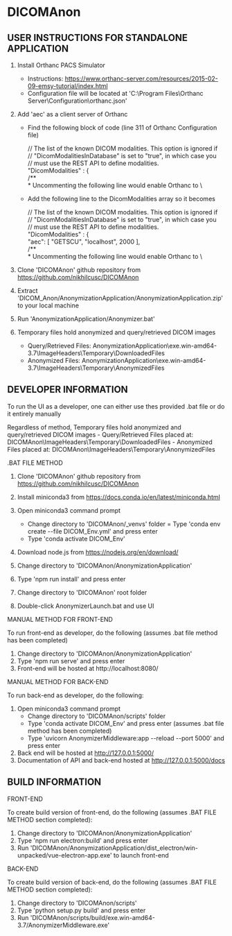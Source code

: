 # DICOMAnon

USER INSTRUCTIONS FOR STANDALONE APPLICATION
--------------------------------------------
1) Install Orthanc PACS Simulator
    - Instructions: https://www.orthanc-server.com/resources/2015-02-09-emsy-tutorial/index.html
    - Configuration file will be located at 'C:\Program Files\Orthanc Server\Configuration\orthanc.json'
    
2) Add 'aec' as a client server of Orthanc
    -   Find the following block of code (line 311 of Orthanc Configuration file)
    
           // The list of the known DICOM modalities. This option is ignored if \
           // "DicomModalitiesInDatabase" is set to "true", in which case you \
           // must use the REST API to define modalities. \
           "DicomModalities" : { \
             /** \
              * Uncommenting the following line would enable Orthanc to \
     
    -   Add the following line to the DicomModalities array so it becomes
    
           // The list of the known DICOM modalities. This option is ignored if \
           // "DicomModalitiesInDatabase" is set to "true", in which case you \
           // must use the REST API to define modalities. \
           "DicomModalities" : { \
             "aec": [ "GETSCU", "localhost", 2000 ], \
             /** \
              * Uncommenting the following line would enable Orthanc to \

2) Clone 'DICOMAnon' github repository from https://github.com/nikhilcusc/DICOMAnon

3) Extract 'DICOM_Anon/AnonymizationApplication/AnonymizationApplication.zip' to your local machine

4) Run 'AnonymizationApplication/Anonymizer.bat'

5) Temporary files hold anonymized and query/retrieved DICOM images
    - Query/Retrieved Files: AnonymizationApplication\exe.win-amd64-3.7\ImageHeaders\Temporary\DownloadedFiles
    - Anonymized Files: AnonymizationApplication\exe.win-amd64-3.7\ImageHeaders\Temporary\AnonymizedFiles



DEVELOPER INFORMATION
---------------------

To run the UI as a developer, one can either use thes provided .bat file or do it entirely manually

Regardless of method, Temporary files hold anonymized and query/retrieved DICOM images
    - Query/Retrieved Files placed at: DICOMAnon\ImageHeaders\Temporary\DownloadedFiles
    - Anonymized Files placed at: DICOMAnon\ImageHeaders\Temporary\AnonymizedFiles

.BAT FILE METHOD

1) Clone 'DICOMAnon' github repository from https://github.com/nikhilcusc/DICOMAnon

2) Install miniconda3 from https://docs.conda.io/en/latest/miniconda.html

3) Open miniconda3 command prompt
    - Change directory to 'DICOMAnon/_venvs' folder
    = Type 'conda env create --file DICOM_Env.yml' and press enter
    - Type 'conda activate DICOM_Env'

4) Download node.js from https://nodejs.org/en/download/

5) Change directory to 'DICOMAnon/AnonymizationApplication'

6) Type 'npm run install' and press enter

7) Change directory to 'DICOMAnon' root folder

8) Double-click AnonymizerLaunch.bat and use UI



MANUAL METHOD FOR FRONT-END

To run front-end as developer, do the following (assumes .bat file method has been completed)
1) Change directory to 'DICOMAnon/AnonymizationApplication'
2) Type 'npm run serve' and press enter
3) Front-end will be hosted at http://localhost:8080/

MANUAL METHOD FOR BACK-END

To run back-end as developer, do the following:
1) Open miniconda3 command prompt
    - Change directory to 'DICOMAnon/scripts' folder
    - Type 'conda activate DICOM_Env' and press enter (assumes .bat file method has been completed)
    - Type 'uvicorn AnonymizerMiddleware:app --reload --port 5000' and press enter
2) Back end will be hosted at http://127.0.0.1:5000/
3) Documentation of API and back-end hosted at http://127.0.0.1:5000/docs



BUILD INFORMATION
---------------------

FRONT-END

To create build version of front-end, do the following (assumes .BAT FILE METHOD section completed):
1) Change directory to 'DICOMAnon/AnonymizationApplication'
2) Type 'npm run electron:build' and press enter
3) Run 'DICOMAnon/AnonymizationApplication/dist_electron/win-unpacked/vue-electron-app.exe' to launch front-end

BACK-END

To create build version of back-end, do the following (assumes .BAT FILE METHOD section completed):
1) Change directory to 'DICOMAnon/scripts'
2) Type 'python setup.py build' and press enter
3) Run 'DICOMAnon/scripts/build/exe.win-amd64-3.7/AnonymizerMiddleware.exe'
